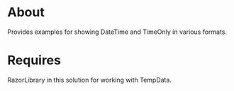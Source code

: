 ﻿# About

Provides examples for showing DateTime and TimeOnly in various formats.

# Requires

RazorLibrary in this solution for working with TempData.
